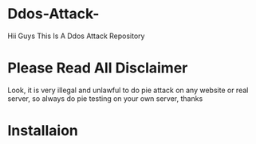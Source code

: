 # Ddos-Attack-
Hii Guys This Is A Ddos Attack Repository 


# Please Read All Disclaimer 
Look, it is very illegal and unlawful to do pie attack on any website or real server, so always do pie testing on your own server, thanks 

# Installaion 
